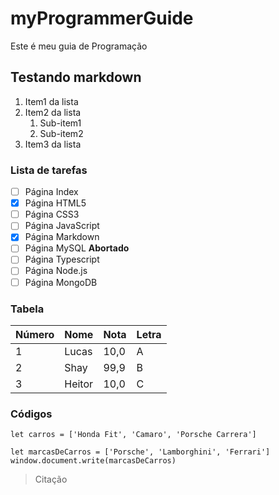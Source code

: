 # myProgrammerGuide
 Este é meu guia de Programação
## Testando markdown

1. Item1 da lista
2. Item2 da lista
   1. Sub-item1
   2. Sub-item2
  3. Item3 da lista
   
### Lista de tarefas

- [ ] Página Index
- [x] Página HTML5
- [ ] Página CSS3
- [ ] Página JavaScript
- [x] Página Markdown
- [ ] Página MySQL **Abortado**
- [ ] Página Typescript
- [ ] Página Node.js
- [ ] Página MongoDB

### Tabela

Número | Nome | Nota | Letra
---|---|---|---
1 | Lucas | 10,0 | A
2 | Shay | 99,9 | B
3 | Heitor | 10,0 | C

### Códigos

`let carros = ['Honda Fit', 'Camaro', 'Porsche Carrera']`

```
let marcasDeCarros = ['Porsche', 'Lamborghini', 'Ferrari']
window.document.write(marcasDeCarros)
```

> Citação
